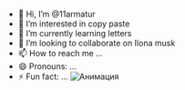 - 👋 Hi, I’m @11armatur
- 👀 I’m interested in copy paste 
- 🌱 I’m currently learning letters 
- 💞️ I’m looking to collaborate on Ilona musk 
- 📫 How to reach me ...
- 😄 Pronouns: ...
- ⚡ Fun fact: ...
![Анимация](https://media.tenor.com/BziKdyHBGN4AAAAM/high-five-self-high-five.gif)
<!---
11armatur/11armatur is a ✨ special ✨ repository because its `README.md` (this file) appears on your GitHub profile.
You can click the Preview link to take a look at your changes.
--->
